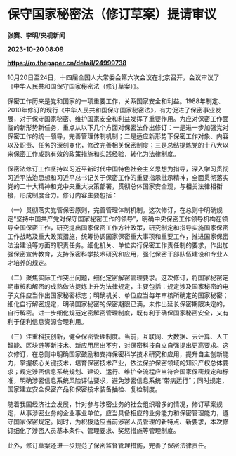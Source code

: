 # 保守国家秘密法（修订草案）提请审议
**张赛、李明/央视新闻**

**2023-10-20 08:09**

**https://m.thepaper.cn/detail/24999738**

10月20日至24日，十四届全国人大常委会第六次会议在北京召开，会议审议了《中华人民共和国保守国家秘密法（修订草案）》。

保密工作历来是党和国家的一项重要工作，关系国家安全和利益。1988年制定、2010年修订的现行《中华人民共和国保守国家秘密法》，有力促进了保密事业发展，对于保守国家秘密、维护国家安全和利益发挥了重要作用。为应对保密工作面临的新形势新任务，重点从以下几个方面对保密法作出修订：一是进一步加强党对保密工作的统一领导，完善管理体制机制；二是适应新形势下保密工作对象、内容以及职责、任务的深刻变化，修改完善相关保密制度；三是总结提炼党的十八大以来保密工作成熟有效的政策措施和实践经验，转化为法律制度。

保密法修订工作坚持以习近平新时代中国特色社会主义思想为指导，深入学习贯彻习近平法治思想和习近平总书记关于保密工作的重要指示批示精神，全面贯彻落实党的二十大精神和党中央重大决策部署，贯彻总体国家安全观，与相关法律相衔接，形成制度合力。修订内容主要包括：

（一）贯彻落实党管保密原则，完善管理体制机制。这次修订，在总则中明确规定“坚持中国共产党对保守国家秘密工作的领导”，明确中央保密工作领导机构在领导全国保密工作，研究提出国家保密工作方针政策，研究制定和指导实施国家保密工作战略及重大政策措施，统筹协调国家保密重大事项和重要工作，推进国家保密法治建设等方面的职责任务。细化机关、单位实行保密工作责任制的要求，作出加强保密宣传教育，支持保密科学技术研究和应用，强化保密干部队伍建设和专业人才培养的规定。

（二）聚焦实际工作突出问题，细化定密解密管理要求。这次修订，将国家秘密定期审核和解密的成熟做法提炼上升为法律规定，主要包括：规定涉及国家秘密的电子文件应当作出国家秘密标志；明确机关、单位应当每年审核所确定的国家秘密；细化自行解密规定，明确国家秘密的保密期限已满，未作出延长保密期限决定的，自行解密。进一步细化规范定密解密管理制度，既有利于确保国家秘密安全，又有利于便利信息资源合理利用。

（三）注重科技创新，健全保密管理制度。当前，互联网、大数据、云计算、人工智能、区块链等新技术、新应用层出不穷，对保密科技自立自强提出更高要求。这次修订，在总则中明确国家鼓励和支持保密科学技术研究和应用，提升自主创新能力，掌握核心关键技术，培育保密技术产业，依法保护保密领域的知识产权总体要求；规定涉密信息系统规划、建设、运行、维护全流程应当符合国家保密规定和标准，明确涉密信息系统风险评估要求，避免涉密信息系统“带病运行”；同时规定，国家建立安全保密产品和保密技术装备抽检、复检制度。

随着我国经济社会发展，针对参与涉密业务的社会组织增多的情况，修订草案规定，从事涉密业务的企业事业单位，应当具备相应的业务能力和保密管理能力，遵守国家保密规定。同时，为积极适应当前涉密人员管理的新特点、新要求，本次修订细化了涉密人员基本条件、管理要求、奖惩措施等管理制度。

此外，修订草案还进一步规范了保密监督管理措施，完善了保密法律责任。